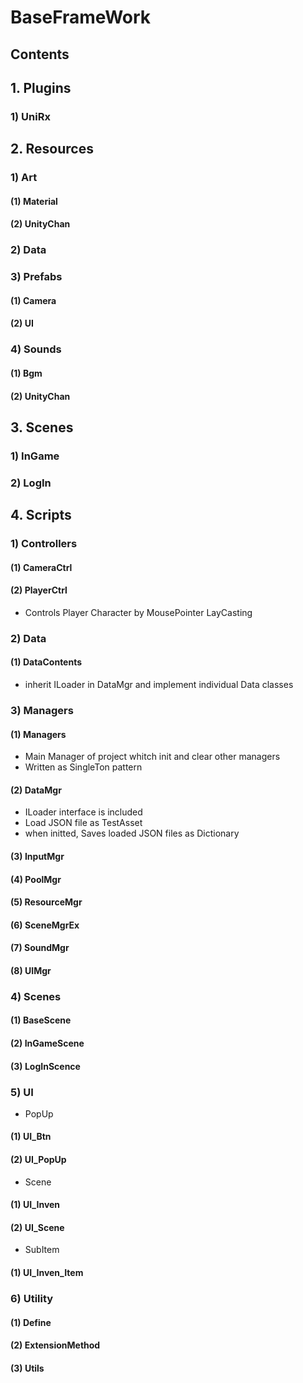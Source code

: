 BaseFrameWork
=============
Contents
--------
## 1. Plugins
### 1) UniRx
## 2. Resources
### 1) Art   
#### (1) Material   
#### (2) UnityChan   
### 2) Data   
### 3) Prefabs   
#### (1) Camera   
#### (2) UI   
### 4) Sounds   
#### (1) Bgm   
#### (2) UnityChan   
## 3. Scenes
### 1) InGame
### 2) LogIn
## 4. Scripts
### 1) Controllers   
#### (1) CameraCtrl   
#### (2) PlayerCtrl   
   - Controls Player Character by MousePointer LayCasting   
### 2) Data   
#### (1) DataContents   
   - inherit ILoader in DataMgr and implement individual Data classes   
### 3) Managers   
#### (1) Managers   
   - Main Manager of project whitch init and clear other managers   
   - Written as SingleTon pattern   
#### (2) DataMgr
   - ILoader interface is included
   - Load JSON file as TestAsset
   - when initted, Saves loaded JSON files as Dictionary
#### (3) InputMgr   
#### (4) PoolMgr   
#### (5) ResourceMgr   
#### (6) SceneMgrEx   
#### (7) SoundMgr   
#### (8) UIMgr   
### 4) Scenes   
#### (1) BaseScene   
#### (2) InGameScene      
#### (3) LogInScence      
### 5) UI   
* PopUp   
#### (1) UI_Btn   
#### (2) UI_PopUp   
* Scene   
#### (1) UI_Inven   
#### (2) UI_Scene   
* SubItem   
#### (1) UI_Inven_Item    
### 6) Utility   
#### (1) Define   
#### (2) ExtensionMethod   
#### (3) Utils   
